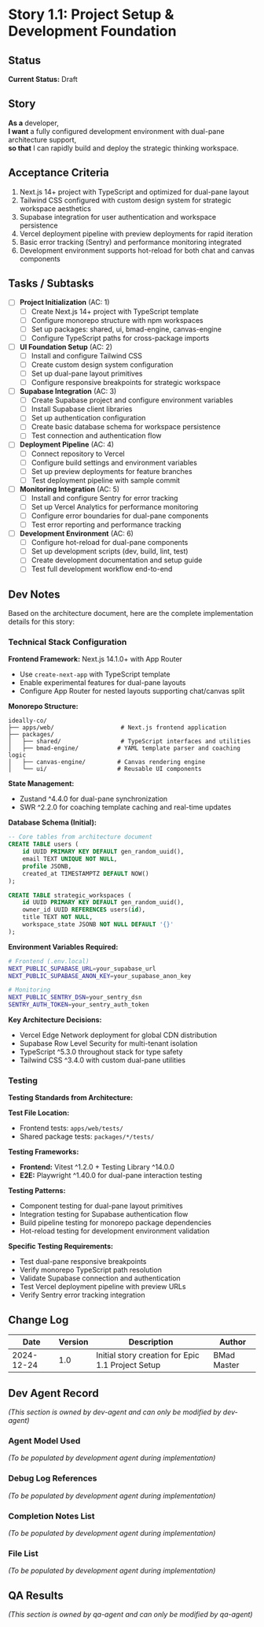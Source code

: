 # Story 1.1: Project Setup & Development Foundation

## Status

**Current Status:** Draft

## Story

**As a** developer,  
**I want** a fully configured development environment with dual-pane architecture support,  
**so that** I can rapidly build and deploy the strategic thinking workspace.

## Acceptance Criteria

1. Next.js 14+ project with TypeScript and optimized for dual-pane layout
2. Tailwind CSS configured with custom design system for strategic workspace aesthetics  
3. Supabase integration for user authentication and workspace persistence
4. Vercel deployment pipeline with preview deployments for rapid iteration
5. Basic error tracking (Sentry) and performance monitoring integrated
6. Development environment supports hot-reload for both chat and canvas components

## Tasks / Subtasks

- [ ] **Project Initialization** (AC: 1)
  - [ ] Create Next.js 14+ project with TypeScript template
  - [ ] Configure monorepo structure with npm workspaces
  - [ ] Set up packages: shared, ui, bmad-engine, canvas-engine
  - [ ] Configure TypeScript paths for cross-package imports

- [ ] **UI Foundation Setup** (AC: 2)
  - [ ] Install and configure Tailwind CSS
  - [ ] Create custom design system configuration
  - [ ] Set up dual-pane layout primitives
  - [ ] Configure responsive breakpoints for strategic workspace

- [ ] **Supabase Integration** (AC: 3)
  - [ ] Create Supabase project and configure environment variables
  - [ ] Install Supabase client libraries
  - [ ] Set up authentication configuration
  - [ ] Create basic database schema for workspace persistence
  - [ ] Test connection and authentication flow

- [ ] **Deployment Pipeline** (AC: 4)
  - [ ] Connect repository to Vercel
  - [ ] Configure build settings and environment variables
  - [ ] Set up preview deployments for feature branches
  - [ ] Test deployment pipeline with sample commit

- [ ] **Monitoring Integration** (AC: 5)
  - [ ] Install and configure Sentry for error tracking
  - [ ] Set up Vercel Analytics for performance monitoring
  - [ ] Configure error boundaries for dual-pane components
  - [ ] Test error reporting and performance tracking

- [ ] **Development Environment** (AC: 6)
  - [ ] Configure hot-reload for dual-pane components
  - [ ] Set up development scripts (dev, build, lint, test)
  - [ ] Create development documentation and setup guide
  - [ ] Test full development workflow end-to-end

## Dev Notes

Based on the architecture document, here are the complete implementation details for this story:

### Technical Stack Configuration

**Frontend Framework:** Next.js 14.1.0+ with App Router
- Use `create-next-app` with TypeScript template
- Enable experimental features for dual-pane layouts
- Configure App Router for nested layouts supporting chat/canvas split

**Monorepo Structure:**
```
ideally-co/
├── apps/web/                   # Next.js frontend application
├── packages/
│   ├── shared/                 # TypeScript interfaces and utilities
│   ├── bmad-engine/           # YAML template parser and coaching logic
│   ├── canvas-engine/         # Canvas rendering engine
│   └── ui/                    # Reusable UI components
```

**State Management:** 
- Zustand ^4.4.0 for dual-pane synchronization
- SWR ^2.2.0 for coaching template caching and real-time updates

**Database Schema (Initial):**
```sql
-- Core tables from architecture document
CREATE TABLE users (
    id UUID PRIMARY KEY DEFAULT gen_random_uuid(),
    email TEXT UNIQUE NOT NULL,
    profile JSONB,
    created_at TIMESTAMPTZ DEFAULT NOW()
);

CREATE TABLE strategic_workspaces (
    id UUID PRIMARY KEY DEFAULT gen_random_uuid(),
    owner_id UUID REFERENCES users(id),
    title TEXT NOT NULL,
    workspace_state JSONB NOT NULL DEFAULT '{}'
);
```

**Environment Variables Required:**
```bash
# Frontend (.env.local)
NEXT_PUBLIC_SUPABASE_URL=your_supabase_url
NEXT_PUBLIC_SUPABASE_ANON_KEY=your_supabase_anon_key

# Monitoring
NEXT_PUBLIC_SENTRY_DSN=your_sentry_dsn
SENTRY_AUTH_TOKEN=your_sentry_auth_token
```

**Key Architecture Decisions:**
- Vercel Edge Network deployment for global CDN distribution
- Supabase Row Level Security for multi-tenant isolation
- TypeScript ^5.3.0 throughout stack for type safety
- Tailwind CSS ^3.4.0 with custom dual-pane utilities

### Testing

**Testing Standards from Architecture:**

**Test File Location:** 
- Frontend tests: `apps/web/tests/`
- Shared package tests: `packages/*/tests/`

**Testing Frameworks:**
- **Frontend:** Vitest ^1.2.0 + Testing Library ^14.0.0
- **E2E:** Playwright ^1.40.0 for dual-pane interaction testing

**Testing Patterns:**
- Component testing for dual-pane layout primitives
- Integration testing for Supabase authentication flow  
- Build pipeline testing for monorepo package dependencies
- Hot-reload testing for development environment validation

**Specific Testing Requirements:**
- Test dual-pane responsive breakpoints
- Verify monorepo TypeScript path resolution
- Validate Supabase connection and authentication
- Test Vercel deployment pipeline with preview URLs
- Verify Sentry error tracking integration

## Change Log

| Date | Version | Description | Author |
|------|---------|-------------|--------|
| 2024-12-24 | 1.0 | Initial story creation for Epic 1.1 Project Setup | BMad Master |

## Dev Agent Record

*(This section is owned by dev-agent and can only be modified by dev-agent)*

### Agent Model Used

*(To be populated by development agent during implementation)*

### Debug Log References

*(To be populated by development agent during implementation)*

### Completion Notes List

*(To be populated by development agent during implementation)*

### File List

*(To be populated by development agent during implementation)*

## QA Results

*(This section is owned by qa-agent and can only be modified by qa-agent)*